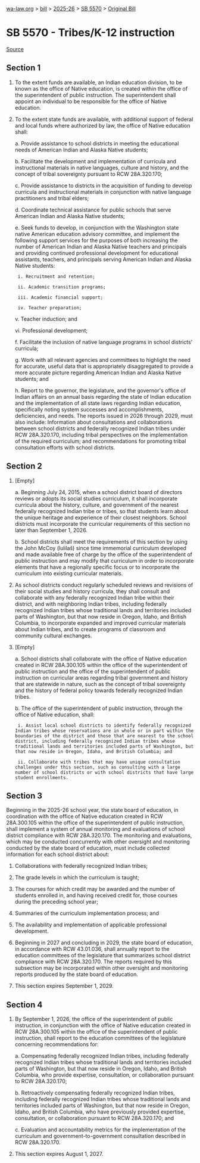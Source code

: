 [wa-law.org](/) > [bill](/bill/) > [2025-26](/bill/2025-26/) > [SB 5570](/bill/2025-26/sb/5570/) > [Original Bill](/bill/2025-26/sb/5570/1/)

# SB 5570 - Tribes/K-12 instruction

[Source](http://lawfilesext.leg.wa.gov/biennium/2025-26/Pdf/Bills/Senate%20Bills/5570.pdf)

## Section 1
1. To the extent funds are available, an Indian education division, to be known as the office of Native education, is created within the office of the superintendent of public instruction. The superintendent shall appoint an individual to be responsible for the office of Native education.

2. To the extent state funds are available, with additional support of federal and local funds where authorized by law, the office of Native education shall:

    a. Provide assistance to school districts in meeting the educational needs of American Indian and Alaska Native students;

    b. Facilitate the development and implementation of curricula and instructional materials in native languages, culture and history, and the concept of tribal sovereignty pursuant to RCW 28A.320.170;

    c. Provide assistance to districts in the acquisition of funding to develop curricula and instructional materials in conjunction with native language practitioners and tribal elders;

    d. Coordinate technical assistance for public schools that serve American Indian and Alaska Native students;

    e. Seek funds to develop, in conjunction with the Washington state native American education advisory committee, and implement the following support services for the purposes of both increasing the number of American Indian and Alaska Native teachers and principals and providing continued professional development for educational assistants, teachers, and principals serving American Indian and Alaska Native students:

        i. Recruitment and retention;

        ii. Academic transition programs;

        iii. Academic financial support;

        iv. Teacher preparation;

    v. Teacher induction; and

    vi. Professional development;

    f. Facilitate the inclusion of native language programs in school districts' curricula;

    g. Work with all relevant agencies and committees to highlight the need for accurate, useful data that is appropriately disaggregated to provide a more accurate picture regarding American Indian and Alaska Native students; and

    h. Report to the governor, the legislature, and the governor's office of Indian affairs on an annual basis regarding the state of Indian education and the implementation of all state laws regarding Indian education, specifically noting system successes and accomplishments, deficiencies, and needs. The reports issued in 2026 through 2029, must also include: Information about consultations and collaborations between school districts and federally recognized Indian tribes under RCW 28A.320.170, including tribal perspectives on the implementation of the required curriculum; and recommendations for promoting tribal consultation efforts with school districts.

## Section 2
1. [Empty]

    a. Beginning July 24, 2015, when a school district board of directors reviews or adopts its social studies curriculum, it shall incorporate curricula about the history, culture, and government of the nearest federally recognized Indian tribe or tribes, so that students learn about the unique heritage and experience of their closest neighbors. School districts must incorporate the curricular requirements of this section no later than September 1, 2026.

    b. School districts shall meet the requirements of this section by using the John McCoy (lulilaš) since time immemorial curriculum developed and made available free of charge by the office of the superintendent of public instruction and may modify that curriculum in order to incorporate elements that have a regionally specific focus or to incorporate the curriculum into existing curricular materials.

2. As school districts conduct regularly scheduled reviews and revisions of their social studies and history curricula, they shall consult and collaborate with any federally recognized Indian tribe within their district, and with neighboring Indian tribes, including federally recognized Indian tribes whose traditional lands and territories included parts of Washington, but that now reside in Oregon, Idaho, and British Columbia, to incorporate expanded and improved curricular materials about Indian tribes, and to create programs of classroom and community cultural exchanges.

3. [Empty]

    a. School districts shall collaborate with the office of Native education created in RCW 28A.300.105 within the office of the superintendent of public instruction and the office of the superintendent of public instruction on curricular areas regarding tribal government and history that are statewide in nature, such as the concept of tribal sovereignty and the history of federal policy towards federally recognized Indian tribes.

    b. The office of the superintendent of public instruction, through the office of Native education, shall:

        i. Assist local school districts to identify federally recognized Indian tribes whose reservations are in whole or in part within the boundaries of the district and those that are nearest to the school district, including federally recognized Indian tribes whose traditional lands and territories included parts of Washington, but that now reside in Oregon, Idaho, and British Columbia; and

        ii. Collaborate with tribes that may have unique consultation challenges under this section, such as consulting with a large number of school districts or with school districts that have large student enrollments.

## Section 3
Beginning in the 2025-26 school year, the state board of education, in coordination with the office of Native education created in RCW 28A.300.105 within the office of the superintendent of public instruction, shall implement a system of annual monitoring and evaluations of school district compliance with RCW 28A.320.170. The monitoring and evaluations, which may be conducted concurrently with other oversight and monitoring conducted by the state board of education, must include collected information for each school district about:

1. Collaborations with federally recognized Indian tribes;

2. The grade levels in which the curriculum is taught;

3. The courses for which credit may be awarded and the number of students enrolled in, and having received credit for, those courses during the preceding school year;

4. Summaries of the curriculum implementation process; and

5. The availability and implementation of applicable professional development.

6. Beginning in 2027 and concluding in 2029, the state board of education, in accordance with RCW 43.01.036, shall annually report to the education committees of the legislature that summarizes school district compliance with RCW 28A.320.170. The reports required by this subsection may be incorporated within other oversight and monitoring reports produced by the state board of education.

7. This section expires September 1, 2029.

## Section 4
1. By September 1, 2026, the office of the superintendent of public instruction, in conjunction with the office of Native education created in RCW 28A.300.105 within the office of the superintendent of public instruction, shall report to the education committees of the legislature concerning recommendations for:

    a. Compensating federally recognized Indian tribes, including federally recognized Indian tribes whose traditional lands and territories included parts of Washington, but that now reside in Oregon, Idaho, and British Columbia, who provide expertise, consultation, or collaboration pursuant to RCW 28A.320.170;

    b. Retroactively compensating federally recognized Indian tribes, including federally recognized Indian tribes whose traditional lands and territories included parts of Washington, but that now reside in Oregon, Idaho, and British Columbia, who have previously provided expertise, consultation, or collaboration pursuant to RCW 28A.320.170; and

    c. Evaluation and accountability metrics for the implementation of the curriculum and government-to-government consultation described in RCW 28A.320.170.

2. This section expires August 1, 2027.
